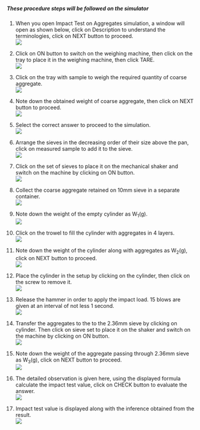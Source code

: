 ##### These procedure steps will be followed on the simulator

1. When you open Impact Test on Aggregates simulation, a window will open as shown below, click on Description to understand the terminologies, click on NEXT button to proceed.<br>
<img src="images/impact1.png"><br>

2. Click on ON button to switch on the weighing machine, then click on the tray to place it in the weighing machine, then click TARE.<br>
<img src="images/impact2.png"><br>

3. Click on the tray with sample to weigh the required quantity of coarse aggregate.<br>
<img src="images/impact3.png"><br>

4. Note down the obtained weight of coarse aggregate, then click on NEXT button to proceed.<br>
<img src="images/impact4.png"><br>

5. Select the correct answer to proceed to the simulation.<br>
<img src="images/impact5.png"><br>

6. Arrange the sieves in the decreasing order of their size above the pan, click on measured sample to add it to the sieve.<br>
<img src="images/impact6.png"><br>

7. Click on the set of sieves to place it on the mechanical shaker and switch on the machine by clicking on ON button.<br>
<img src="images/impact7.png"><br>

8. Collect the coarse aggregate retained on 10mm sieve in a separate container.<br>
<img src="images/impact8.png"><br>

9.  Note down the weight of the empty cylinder as W<sub>1</sub>(g).<br>
<img src="images/impact9.png"><br>

10. Click on the trowel to fill the cylinder with aggregates in 4 layers.<br>
<img src="images/impact10.png"><br>

11. Note down the weight of the cylinder along with aggregates as W<sub>2</sub>(g), click on NEXT button to proceed.<br>
<img src="images/impact11.png"><br>

12. Place the cylinder in the setup by clicking on the cylinder, then click on the screw to remove it.<br>
<img src="images/impact12.png"><br>

13. Release the hammer in order to apply the impact load. 15 blows are given at an interval of not less 1 second.<br>
<img src="images/impact13.png"><br>

14. Transfer the aggregates to the to the 2.36mm sieve by clicking on cylinder. Then click on sieve set to place it on the shaker and switch on the machine by clicking on ON button.<br>
<img src="images/impact14.png"><br>

15.  Note down the weight of the aggregate passing through 2.36mm sieve as W<sub>3</sub>(g), click on NEXT button to proceed.<br>
<img src="images/impact15.png"><br>

16. The detailed observation is given here, using the displayed formula calculate the impact test value, click on CHECK button to evaluate the answer.<br>
<img src="images/impact16.png"><br>

17. Impact test value is displayed along with the inference obtained from the result.<br>
<img src="images/impact17.png"><br>
